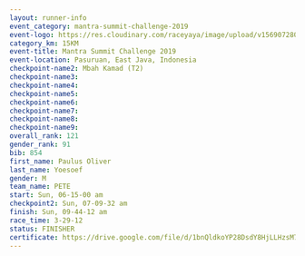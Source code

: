 ```yaml
---
layout: runner-info 
event_category: mantra-summit-challenge-2019 
event-logo: https://res.cloudinary.com/raceyaya/image/upload/v1569072809/logo/mantra-image_segrbx.jpg
category_km: 15KM 
event-title: Mantra Summit Challenge 2019 
event-location: Pasuruan, East Java, Indonesia 
checkpoint-name2: Mbah Kamad (T2) 
checkpoint-name3: 
checkpoint-name4: 
checkpoint-name5: 
checkpoint-name6: 
checkpoint-name7: 
checkpoint-name8: 
checkpoint-name9: 
overall_rank: 121
gender_rank: 91
bib: 854
first_name: Paulus Oliver
last_name: Yoesoef
gender: M
team_name: PETE
start: Sun, 06-15-00 am
checkpoint2: Sun, 07-09-32 am
finish: Sun, 09-44-12 am
race_time: 3-29-12
status: FINISHER
certificate: https://drive.google.com/file/d/1bnQldkoYP28DsdY8HjLLHzsM75s4ADur/view?usp=sharing
---
```

